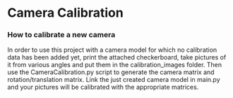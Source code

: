 # Camera Calibration

### How to calibrate a new camera

In order to use this project with a camera model for which no calibration data has been added yet, print the attached checkerboard, take pictures of it from various angles and put them in the calibration_images folder.
Then use the CameraCalibration.py script to generate the camera matrix and rotation/translation matrix.
Link the just created camera model in main.py and your pictures will be calibrated with the appropriate matrices.
